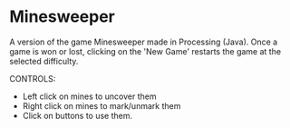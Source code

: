 # Minesweeper
A version of the game Minesweeper made in Processing (Java).
Once a game is won or lost, clicking on the 'New Game' restarts the game at the selected difficulty.

CONTROLS:
 - Left click on mines to uncover them
 - Right click on mines to mark/unmark them
 - Click on buttons to use them.
